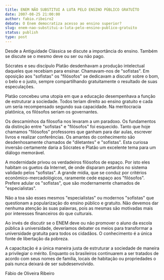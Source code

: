 ```yaml
---
title: ENEM NÃO SUBSTITUI A LUTA PELO ENSINO PÚBLICO GRATUÍTO
date: 2007-08-25 21:00:00
author: fabio.ribeiro2
debate: O Enem democratiza acesso ao ensino superior?
slug: enem-nao-substitui-a-luta-pelo-ensino-publico-gratuito
status: publish 
type: post
---
```


  

  

Desde a Antiguidade Clássica se discute a importância do ensino. Também se discute se o mesmo deve ou ser ou não pago.  

  

Sócrates e seu discípulo Platão desdenhavam a produção intelectual daqueles que recebiam para ensinar. Chamavam-nos de "sofistas". Em oposição aos "sofistas" os "filósofos" se dedicavam a discutir sobre o bom, o belo e o justo, sempre compartilhando gratuitamente o resultado de suas especulações.  

  

Platão concebeu uma utopia em que a educação desempenhava a função de estruturar a sociedade. Todos teriam direito ao ensino gratuito e cada um seria recompensado segundo sua capacidade. Na meritocracia platônica, os filósofos seriam os governantes.  

  

Os descaminhos da filosofia nos levaram a um paradoxo. Os fundamentos da distinção entre "sofistas" e "filósofos" foi esquecido. Tanto que hoje chamamos "filósofos" professores que ganham para dar aulas, escrever livros e realizar conferências. Os amantes do conhecimento são desdenhosamente chamados de "diletantes" e "sofistas". Esta curiosa inversão certamente daria a Sócrates e Platão um excelente tema para um diálogo memorável.  

  

A modernidade privou os verdadeiros filósofos de espaço. Por isto eles habitam os guetos da Internet, de onde disparam petardos no sistema validado pelos "sofistas". A grande mídia, que se conduz por critérios econômico-mercadológicos, raramente cede espaço aos "filósofos". Prefere adular os "sofistas", que são modernamente chamados de "especialistas".  

  

Não a toa são esses mesmos "especialistas" ou modernos "sofistas" que questionam a popularização do ensino público e gratuito. Não devemos dar nenhuma atenção às suas palavras, pois as mesmas são motivadas mais por interesses financeiros do que culturais.   

  

Ao invés de discutir se o ENEM deve ou não promover o aluno da escola pública à universidade, deveríamos debater os meios para transformar a universidade gratuita para todos os cidadãos. O conhecimento é a única fonte de libertação da pobreza.   

  

A capacitação é a única maneira justa de estruturar a sociedade de maneira a privilegiar o mérito. Enquanto os brasileiros continuarem a ser tratados de acordo com seus nomes de família, locais de habitação ou propriedades o país nunca deixará de ser subdesenvolvido.  

  

Fábio de Oliveira Ribeiro

